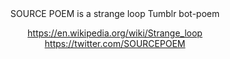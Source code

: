 <center>SOURCE POEM is a strange loop Tumblr bot-poem

https://en.wikipedia.org/wiki/Strange_loop<br>
https://twitter.com/SOURCEPOEM</center>
